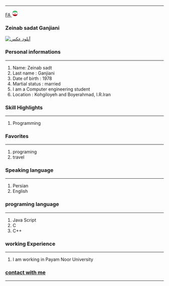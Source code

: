 
---
[FA](index.md)<a class="pt-trigger" href="index" data-animation="62"> <img src="img/Iran.png" width="20" height="20"/></a>

### Zeinab sadat Ganjiani

<a href="https://uupload.ir/view/nitq_11111.jpeg" target="_blank"><img src="https://uupload.ir/files/nitq_11111_thumb.jpeg" border="0" alt="آپلود عکس" /></a>

### Personal informations

---
<ol>
  <li> Name: Zeinab sadt</li>
  <li> Last name : Ganjiani</li>
  <li> Date of birth : 1978</li>
  <li> Martial status : married</li>
  <li> I am a Computer engineering student</li>
  <li> Location : Kohgiloyeh and Boyerahmad, I.R.Iran</li>
</ol>


### Skill Highlights

---
<ol>
  <li>Programming</li>
</ol>



### Favorites

---
<ol>
  <li> programing</li>
  <li> travel </li>
</ol>

### Speaking language

---
<ol> 
  <li> Persian</li>
  <li> English</li>
</ol>

### programing language

---
<ol>
 <li> Java Script</li>
 <li> C</li>
 <li> C++</li>
</ol>

### working Experience

---
<ol>
  <li> I am working in Payam Noor University </li>
</ol>

### [contact with me](zeinabganjinaei@gmail.com)


--- 

